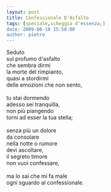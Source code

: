 ```yaml
---
layout: post
title: Confessionale D'Asfalto
tags: [speciale,scheggia d'essenza,]
date: 2009-06-10 15:58:00
author: pietro
---
```

Seduto<br/>sul profumo d'asfalto<br/>che sembra dirmi<br/>la morte del rimpianto,<br/>quasi a stordirmi<br/>delle emozioni che non sento,<br/><br/>tu stai dormendo<br/>adesso sei tranquilla,<br/>non più piangendo<br/>torni ad esser la tua stella;<br/><br/>senza più un dolore<br/>da consolare<br/>nella notte o rumore<br/>devi ascoltare,<br/>il segreto timore<br/>non vuoi confessare,<br/><br/>ma lo sai che mi fa male<br/>ogni sguardo al confessionale.

